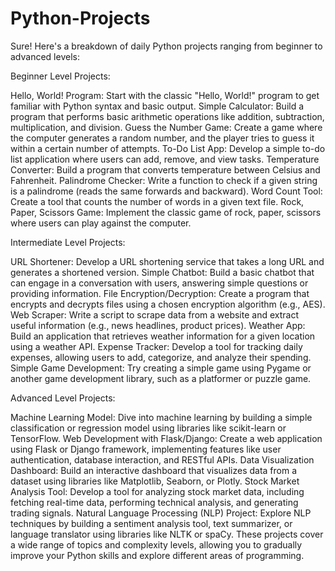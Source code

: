 # Python-Projects
Sure! Here's a breakdown of daily Python projects ranging from beginner to advanced levels:

Beginner Level Projects:

Hello, World! Program: 
Start with the classic "Hello, World!" program to get familiar with Python syntax and basic output.
Simple Calculator: Build a program that performs basic arithmetic operations like addition, subtraction, multiplication, and division.
Guess the Number Game: Create a game where the computer generates a random number, and the player tries to guess it within a certain number of attempts.
To-Do List App: Develop a simple to-do list application where users can add, remove, and view tasks.
Temperature Converter: Build a program that converts temperature between Celsius and Fahrenheit.
Palindrome Checker: Write a function to check if a given string is a palindrome (reads the same forwards and backward).
Word Count Tool: Create a tool that counts the number of words in a given text file.
Rock, Paper, Scissors Game: Implement the classic game of rock, paper, scissors where users can play against the computer.

Intermediate Level Projects:

URL Shortener: Develop a URL shortening service that takes a long URL and generates a shortened version.
Simple Chatbot: Build a basic chatbot that can engage in a conversation with users, answering simple questions or providing information.
File Encryption/Decryption: Create a program that encrypts and decrypts files using a chosen encryption algorithm (e.g., AES).
Web Scraper: Write a script to scrape data from a website and extract useful information (e.g., news headlines, product prices).
Weather App: Build an application that retrieves weather information for a given location using a weather API.
Expense Tracker: Develop a tool for tracking daily expenses, allowing users to add, categorize, and analyze their spending.
Simple Game Development: Try creating a simple game using Pygame or another game development library, such as a platformer or puzzle game.

Advanced Level Projects:

Machine Learning Model: Dive into machine learning by building a simple classification or regression model using libraries like scikit-learn or TensorFlow.
Web Development with Flask/Django: Create a web application using Flask or Django framework, implementing features like user authentication, database interaction, and RESTful APIs.
Data Visualization Dashboard: Build an interactive dashboard that visualizes data from a dataset using libraries like Matplotlib, Seaborn, or Plotly.
Stock Market Analysis Tool: Develop a tool for analyzing stock market data, including fetching real-time data, performing technical analysis, and generating trading signals.
Natural Language Processing (NLP) Project: Explore NLP techniques by building a sentiment analysis tool, text summarizer, or language translator using libraries like NLTK or spaCy.
These projects cover a wide range of topics and complexity levels, allowing you to gradually improve your Python skills and explore different areas of programming.
